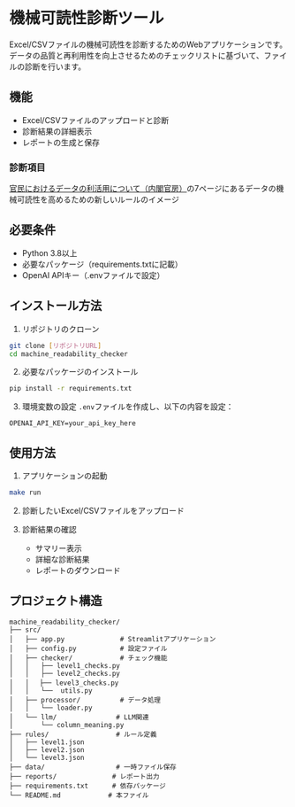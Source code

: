 # 機械可読性診断ツール

Excel/CSVファイルの機械可読性を診断するためのWebアプリケーションです。データの品質と再利用性を向上させるためのチェックリストに基づいて、ファイルの診断を行います。

## 機能

- Excel/CSVファイルのアップロードと診断
- 診断結果の詳細表示
- レポートの生成と保存

### 診断項目
[官民におけるデータの利活用について（内閣官房）](https://www.cas.go.jp/jp/seisaku/digital_gyozaikaikaku/data8/data8_siryou1.pdf)の7ページにあるデータの機械可読性を高めるための新しいルールのイメージ

## 必要条件

- Python 3.8以上
- 必要なパッケージ（requirements.txtに記載）
- OpenAI APIキー（.envファイルで設定）

## インストール方法

1. リポジトリのクローン
```bash
git clone [リポジトリURL]
cd machine_readability_checker
```

2. 必要なパッケージのインストール
```bash
pip install -r requirements.txt
```

3. 環境変数の設定
`.env`ファイルを作成し、以下の内容を設定：
```
OPENAI_API_KEY=your_api_key_here
```

## 使用方法

1. アプリケーションの起動
```bash
make run
```

2. 診断したいExcel/CSVファイルをアップロード

3. 診断結果の確認
   - サマリー表示
   - 詳細な診断結果
   - レポートのダウンロード

## プロジェクト構造

```
machine_readability_checker/
├── src/
│   ├── app.py              # Streamlitアプリケーション
│   ├── config.py           # 設定ファイル
│   ├── checker/            # チェック機能
│   │   ├── level1_checks.py
│   │   ├── level2_checks.py
│   │ 　├── level3_checks.py
│   │   └──  utils.py
│   ├── processor/          # データ処理
│   │   └── loader.py
│   └── llm/               # LLM関連
│       └── column_meaning.py
├── rules/                 # ルール定義
│   ├── level1.json
│   ├── level2.json
│   └── level3.json
├── data/                  # 一時ファイル保存
├── reports/              # レポート出力
├── requirements.txt      # 依存パッケージ
└── README.md            # 本ファイル
```

